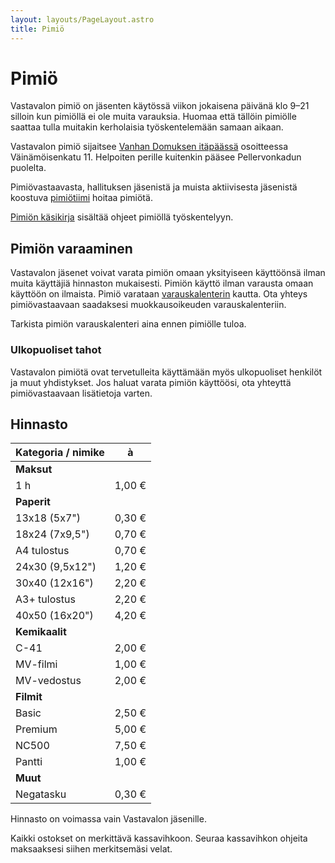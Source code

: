 ```yaml
---
layout: layouts/PageLayout.astro
title: Pimiö
---
```


# Pimiö

Vastavalon pimiö on jäsenten käytössä viikon jokaisena päivänä klo 9–21 silloin kun pimiöllä ei ole muita varauksia. Huomaa että tällöin pimiölle saattaa tulla muitakin kerholaisia työskentelemään samaan aikaan.

Vastavalon pimiö sijaitsee [Vanhan Domuksen itäpäässä](https://goo.gl/maps/9P6CgRTCuiCR1NSZA) osoitteessa Väinämöisenkatu 11. Helpoiten perille kuitenkin pääsee Pellervonkadun puolelta.

Pimiövastaavasta, hallituksen jäsenistä ja muista aktiivisesta jäsenistä koostuva [pimiötiimi](/ihmiset#pimio) hoitaa pimiötä.

[Pimiön käsikirja](https://docs.google.com/document/d/e/2PACX-1vQKtkYpKlWznySQ2D-FNYQQc1nR2uKuk-GSNTP4LwgPRN4qvxJLKEgd35rmAkisyGAMMZ0ZqU08xtaP/pub) sisältää ohjeet pimiöllä työskentelyyn.

## Pimiön varaaminen

Vastavalon jäsenet voivat varata pimiön omaan yksityiseen käyttöönsä ilman muita käyttäjiä hinnaston mukaisesti. Pimiön käyttö ilman varausta omaan käyttöön on ilmaista. Pimiö varataan [varauskalenterin](https://calendar.google.com/calendar/embed?src=dmFzdGF2YWxva2FtZXJhc2V1cmFAZ21haWwuY29t&wkst=2) kautta. Ota yhteys pimiövastaavaan saadaksesi muokkausoikeuden varauskalenteriin.

Tarkista pimiön varauskalenteri aina ennen pimiölle tuloa.

### Ulkopuoliset tahot

Vastavalon pimiötä ovat tervetulleita käyttämään myös ulkopuoliset henkilöt ja muut yhdistykset. Jos haluat varata pimiön käyttöösi, ota yhteyttä pimiövastaavaan lisätietoja varten.

## Hinnasto

| Kategoria / nimike | à      |
| ------------------ | ------ |
| **Maksut**         |        |
| 1 h                | 1,00 € |
| **Paperit**        |        |
| 13x18 (5x7")       | 0,30 € |
| 18x24 (7x9,5")     | 0,70 € |
| A4 tulostus        | 0,70 € |
| 24x30 (9,5x12")    | 1,20 € |
| 30x40 (12x16")     | 2,20 € |
| A3+ tulostus       | 2,20 € |
| 40x50 (16x20")     | 4,20 € |
| **Kemikaalit**     |        |
| C-41               | 2,00 € |
| MV-filmi           | 1,00 € |
| MV-vedostus        | 2,00 € |
| **Filmit**         |        |
| Basic              | 2,50 € |
| Premium            | 5,00 € |
| NC500              | 7,50 € |
| Pantti             | 1,00 € |
| **Muut**           |        |
| Negatasku          | 0,30 € |

Hinnasto on voimassa vain Vastavalon jäsenille.

Kaikki ostokset on merkittävä kassavihkoon. Seuraa kassavihkon ohjeita maksaaksesi siihen merkitsemäsi velat.
